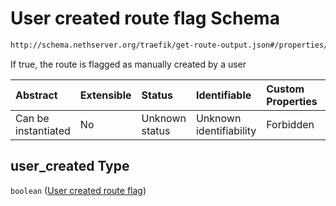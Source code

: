 # User created route flag Schema

```txt
http://schema.nethserver.org/traefik/get-route-output.json#/properties/user_created
```

If true, the route is flagged as manually created by a user

| Abstract            | Extensible | Status         | Identifiable            | Custom Properties | Additional Properties | Access Restrictions | Defined In                                                                      |
| :------------------ | :--------- | :------------- | :---------------------- | :---------------- | :-------------------- | :------------------ | :------------------------------------------------------------------------------ |
| Can be instantiated | No         | Unknown status | Unknown identifiability | Forbidden         | Allowed               | none                | [get-route-output.json\*](traefik/get-route-output.json "open original schema") |

## user\_created Type

`boolean` ([User created route flag](get-route-output-properties-user-created-route-flag.md))
